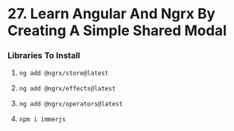 # 27. Learn Angular And Ngrx By Creating A Simple Shared Modal

<h3>Libraries To Install</h3>

1. `ng add @ngrx/store@latest`

2. `ng add @ngrx/effects@latest`

3. `ng add @ngrx/operators@latest`

4. `npm i immerjs`

